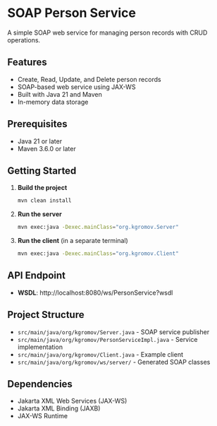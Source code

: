 # SOAP Person Service

A simple SOAP web service for managing person records with CRUD operations.

## Features

- Create, Read, Update, and Delete person records
- SOAP-based web service using JAX-WS
- Built with Java 21 and Maven
- In-memory data storage

## Prerequisites

- Java 21 or later
- Maven 3.6.0 or later

## Getting Started

1. **Build the project**
   ```bash
   mvn clean install
   ```

2. **Run the server**
   ```bash
   mvn exec:java -Dexec.mainClass="org.kgromov.Server"
   ```

3. **Run the client** (in a separate terminal)
   ```bash
   mvn exec:java -Dexec.mainClass="org.kgromov.Client"
   ```

## API Endpoint

- **WSDL**: http://localhost:8080/ws/PersonService?wsdl

## Project Structure

- `src/main/java/org/kgromov/Server.java` - SOAP service publisher
- `src/main/java/org/kgromov/PersonServiceImpl.java` - Service implementation
- `src/main/java/org/kgromov/Client.java` - Example client
- `src/main/java/org/kgromov/ws/server/` - Generated SOAP classes

## Dependencies

- Jakarta XML Web Services (JAX-WS)
- Jakarta XML Binding (JAXB)
- JAX-WS Runtime

